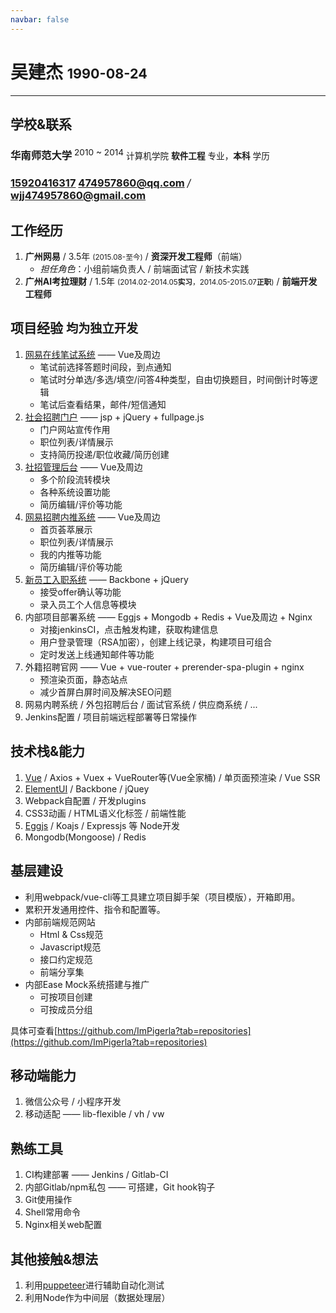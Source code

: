```yaml
---
navbar: false
---
```



# 吴建杰 <small style="font-size: 1.35rem;margin-top:8px" class="text-color-second pull-right">1990-08-24 <icon style="font-size: 1rem" class="text-color-third ml-10" name=man /></small>

---

## 学校&联系

### <icon class="text-color-third mr-10" name=xuexiaoqingkuang />华南师范大学 <sup style="font-weight: normal;">2010 ~ 2014</sup> <small class="pull-right" style="font-weight: normal; margin-top: 5px;">计算机学院 **软件工程** 专业，**本科** 学历</small>

### <icon class="text-color-third mr-10" name=phone /><a class="mr-30" href=tel:15920416317>15920416317</a> <icon class="text-color-third mr-10" name=mail /><a href=mailto:474957860@qq.com>474957860@qq.com</a> <i class="text-color-third" style="font-weight: normal">/</i> <a href=mailto:wjj474957860@gmail.com>wjj474957860@gmail.com</a>

## 工作经历

1. **广州网易** / 3.5年 <small>(2015.08-至今)</small> / **资深开发工程师**（前端）
    - <i class="text-color-second">担任角色</i>：小组前端负责人 / 前端面试官 / 新技术实践
1. **广州AI考拉理财** / 1.5年 <small>(2014.02-2014.05**实习**，2014.05-2015.07**正职**)</small> / **前端开发工程师**

## 项目经验 <small style="font-size: 1.2rem;margin-top:5px" class="pull-right text-color-third">均为独立开发</small>

1. [网易在线笔试系统](http://hr.game.163.com/exam) —— Vue及周边
    - 笔试前选择答题时间段，到点通知
    - 笔试时分单选/多选/填空/问答4种类型，自由切换题目，时间倒计时等逻辑
    - 笔试后查看结果，邮件/短信通知
1. [社会招聘门户](http://hr.game.163.com) —— jsp + jQuery + fullpage.js
    - 门户网站宣传作用
    - 职位列表/详情展示
    - 支持简历投递/职位收藏/简历创建
1. [社招管理后台](http://rms.game.163.com/hr/) —— Vue及周边
    - 多个阶段流转模块
    - 各种系统设置功能
    - 简历编辑/评价等功能
1. [网易招聘内推系统](http://rms.game.163.com/bole/) —— Vue及周边
    - 首页荟萃展示
    - 职位列表/详情展示
    - 我的内推等功能
    - 简历编辑/评价等功能
1. [新员工入职系统](http://hr.game.163.com/entry/login.html) —— Backbone + jQuery
    - 接受offer确认等功能
    - 录入员工个人信息等模块
1. 内部项目部署系统 —— Eggjs + Mongodb + Redis + Vue及周边 + Nginx
    - 对接jenkinsCI，点击触发构建，获取构建信息
    - 用户登录管理（RSA加密），创建上线记录，构建项目可组合
    - 定时发送上线通知邮件等功能
1. 外籍招聘官网 —— Vue + vue-router + prerender-spa-plugin + nginx
    - 预渲染页面，静态站点
    - 减少首屏白屏时间及解决SEO问题
1. 网易内聘系统 / 外包招聘后台 / 面试官系统 / 供应商系统 / ...
1. Jenkins配置 / 项目前端远程部署等日常操作


## 技术栈&能力

1. [Vue](https://vuejs.org/) / Axios + Vuex + VueRouter等(Vue全家桶) / 单页面预渲染 / Vue SSR
1. [ElementUI](https://element.eleme.io/2.4/#/zh-CN/component/installation) / Backbone / jQuey
1. Webpack自配置 / 开发plugins
1. CSS3动画 / HTML语义化标签 / 前端性能
1. [Eggjs](https://eggjs.org/) / Koajs / Expressjs 等 Node开发
1. Mongodb(Mongoose) / Redis

## 基层建设

- 利用webpack/vue-cli等工具建立项目脚手架（项目模版），开箱即用。
- 累积开发通用控件、指令和配置等。
- 内部前端规范网站
    - Html & Css规范
    - Javascript规范
    - 接口约定规范
    - 前端分享集
- 内部Ease Mock系统搭建与推广
    - 可按项目创建
    - 可按成员分组

具体可查看[https://github.com/ImPigerla?tab=repositories](https://github.com/ImPigerla?tab=repositories)

## 移动端能力

1. 微信公众号 / 小程序开发
1. 移动适配 —— lib-flexible / vh / vw

## 熟练工具

1. CI构建部署 —— Jenkins / Gitlab-CI
1. 内部Gitlab/npm私包 —— 可搭建，Git hook钩子  
1. Git使用操作
1. Shell常用命令
1. Nginx相关web配置

## 其他接触&想法

1. 利用[puppeteer](https://github.com/GoogleChrome/puppeteer)进行辅助自动化测试
1. 利用Node作为中间层（数据处理层）




